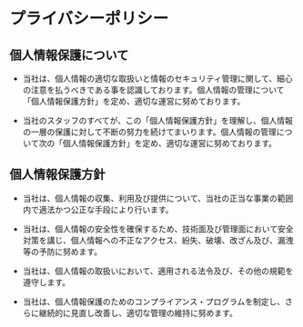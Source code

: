 # プライバシーポリシー

## 個人情報保護について

- 当社は、個人情報の適切な取扱いと情報のセキュリティ管理に関して、細心の注意を払うべきである事を認識しております。個人情報の管理について「個人情報保護方針」を定め、適切な運営に努めております。

- 当社のスタッフのすべてが、この「個人情報保護方針」を理解し、個人情報の一層の保護に対して不断の努力を続けてまいります。個人情報の管理について次の「個人情報保護方針」を定め、適切な運営に努めております。

## 個人情報保護方針

- 当社は、個人情報の収集、利用及び提供について、当社の正当な事業の範囲内で適法かつ公正な手段により行います。

- 当社は、個人情報の安全性を確保するため、技術面及び管理面において安全対策を講じ、個人情報への不正なアクセス、紛失、破壊、改ざん及び、漏洩等の予防に努めます。

- 当社は、個人情報の取扱いにおいて、適用される法令及び、その他の規範を遵守します。

- 当社は、個人情報保護のためのコンプライアンス・プログラムを制定し、さらに継続的に見直し改善し、適切な管理の維持に努めます。
